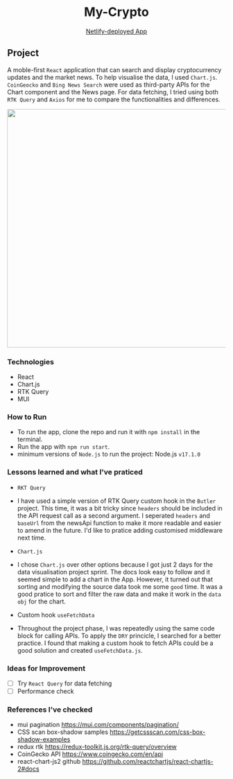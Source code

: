 <h1 align="center"> My-Crypto</h1><p align="center">
<div align="center">
  <p align="center"><a href="https://pedantic-morse-dc91d4.netlify.app">Netlify-deployed App</a></p>
</div>

## Project

  A moble-first `React` application that can search and display cryptocurrency updates and the market news. To help visualise the data, I used `Chart.js`. `CoinGeocko` and `Bing News Search` were used as third-party APIs for the Chart component and the News page. For data fetching, I tried using both `RTK Query` and `Axios` for me to compare the functionalities and differences.

<img src="https://user-images.githubusercontent.com/75744588/156934284-d15af0f0-1f56-43c9-b661-d7bb2060b5a6.png" width="550"> 

### Technologies
- React 
- Chart.js
- RTK Query
- MUI

###  How to Run
  
- To run the app, clone the repo and run it with `npm install` in the terminal.
- Run the app with `npm run start`.
- minimum versions of `Node.js` to run the project: Node.js `v17.1.0` 

  
### Lessons learned and what I've praticed  
  
- `RKT Query` 
- I have used a simple version of RTK Query custom hook in the `Butler` project. This time, it was a bit tricky since `headers` should be included in the API request call as a second argument. I seperated `headers` and `baseUrl` from the newsApi function to make it more readable and easier to amend in the future. I'd like to pratice adding customised middleware next time.

- `Chart.js`
- I chose `Chart.js` over other options because I got just 2 days for the data visualisation project sprint. The docs look easy to follow and it seemed simple to add a chart in the App. However, it turned out that sorting and modifying the source data took me some `good` time. It was a good pratice to sort and filter the raw data and make it work in the `data obj` for the chart.   

- Custom hook `useFetchData`
- Throughout the project phase, I was repeatedly using the same code block for calling APIs. To apply the `DRY` princicle, I searched for a better practice. I found that making a custom hook to fetch APIs could be a good solution and created `useFetchData.js`.
  
### Ideas for Improvement
  
- [ ]  Try `React Query` for data fetching
- [ ]  Performance check

### References I've checked
- mui pagination https://mui.com/components/pagination/
- CSS scan box-shadow samples https://getcssscan.com/css-box-shadow-examples
- redux rtk https://redux-toolkit.js.org/rtk-query/overview 
- CoinGecko API https://www.coingecko.com/en/api
- react-chart-js2 github https://github.com/reactchartjs/react-chartjs-2#docs
